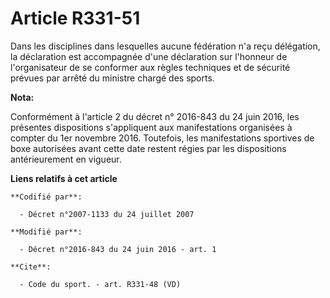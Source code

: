 # Article R331-51

Dans les disciplines dans lesquelles aucune fédération n'a reçu délégation, la déclaration est accompagnée d'une déclaration
sur l'honneur de l'organisateur de se conformer aux règles techniques et de sécurité prévues par arrêté du ministre chargé
des sports.

**Nota:**

Conformément à l'article 2 du décret n° 2016-843 du 24 juin 2016, les présentes dispositions s'appliquent aux manifestations
organisées à compter du 1er novembre 2016. Toutefois, les manifestations sportives de boxe autorisées avant cette date
restent régies par les dispositions antérieurement en vigueur.

**Liens relatifs à cet article**

	**Codifié par**:

	  - Décret n°2007-1133 du 24 juillet 2007

	**Modifié par**:

	  - Décret n°2016-843 du 24 juin 2016 - art. 1

	**Cite**:

	  - Code du sport. - art. R331-48 (VD)
